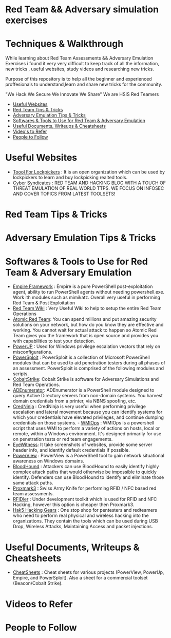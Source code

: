 # Red Team && Adversary simulation exercises
# Techniques & Walkthrough

While learning about Red Team Assessments && Adversary Emulation Exercises i found it very very difficult to keep track of all the information, new tricks , useful websites, study videos and researching new tricks.

Purpose of this repository is to help all the beginner and experienced proffesionals to understand,learn and share new tricks for the community.

"We Hack We Secure We Innovate We Share" We are HSIS Red Teamers

- [Useful Websites](https://github.com/HSIS007/Red-Team-And-Adversary-Tactics/blob/master/README.md#useful-websites)
- [Red Team Tips & Tricks](https://github.com/HSIS007/Red-Team-And-Adversary-Tactics/blob/master/README.md#red-team-tips--tricks)
- [Adversary Emulation Tips & Tricks](https://github.com/HSIS007/Red-Team-And-Adversary-Tactics/blob/master/README.md#adversary-emulation-tips--tricks)
- [Softwares & Tools to Use for Red Team & Adversary Emulation ](https://github.com/HSIS007/Red-Team-And-Adversary-Tactics/blob/master/README.md#softwares--tools-to-use-for-red-team--adversary-emulation)
- [Useful Documents, Writeups & Cheatsheets](https://github.com/HSIS007/Red-Team-And-Adversary-Tactics#useful-documents-writeups--cheatsheets)
- [Video's to Refer](https://github.com/HSIS007/Red-Team-And-Adversary-Tactics/blob/master/README.md#videos-to-refer)
- [People to Follow](https://github.com/HSIS007/Red-Team-And-Adversary-Tactics/blob/master/README.md#people-to-follow)

# Useful Websites

- [Toool For Lockpickers](https://toool.us/) : It is an open organization which can be used by lockpickers to learn and buy lockpicking realted tools.
- [Cyber Syndicates](https://cybersyndicates.com/) : RED TEAM AND HACKING BLOG WITH A TOUCH OF THREAT EMULATION OF REAL WORLD TTPS. WE FOCUS ON INFOSEC AND COVER TOPICS FROM LATEST TOOLSETS!

# Red Team Tips & Tricks

# Adversary Emulation Tips & Tricks

# Softwares & Tools to Use for Red Team & Adversary Emulation

- [Empire Framework](http://www.powershellempire.com/) : Empire is a pure PowerShell post-exploitation agent, ability to run PowerShell agents without needing powershell.exe. Work ith modules such as mimikatz. Overall very useful in performing Red Team & Post Exploitation
- [Red Team Wiki](https://github.com/bluscreenofjeff/Red-Team-Infrastructure-Wiki) : Very Useful Wiki to help to setup the entire Red Team Operations
- [Atomic Red Team](https://redcanary.com/blog/atomic-red-team-testing/): You can spend millions and put amazing security solutions on your network, but how do you know they are effective and working. You cannot wait for actual attack to happen so Atomic Red Team gives you the framework that is open source and provides you with capabilities to test your detection.
- [PowerUP](https://github.com/PowerShellMafia/PowerSploit/tree/master/Privesc#powerup) : Used for Windows privilege escalation vectors that rely on misconfigurations.
- [PowerSploit](https://github.com/PowerShellMafia/PowerSploit) : PowerSploit is a collection of Microsoft PowerShell modules that can be used to aid penetration testers during all phases of an assessment. PowerSploit is comprised of the following modules and scripts.
- [CobaltStrike](https://www.cobaltstrike.com/): Cobalt Strike is software for Adversary Simulations and Red Team Operations.
- [ADEnumerator](https://github.com/chango77747/AdEnumerator): ADEnumerator is a PowerShell module designed to query Active Directory servers from non-domain systems. You harvest domain credentials from a printer, via NBNS spoofing, etc.
- [CredNinja](https://github.com/Raikia/CredNinja) : CredNinja is very useful when performing privilege escalation and lateral movement because you can identify systems for which your credentials have elevated privileges, and continue dumping credentials on those systems. - [WMIOps](https://github.com/ChrisTruncer/WMIOps) : WMIOps is a powershell script that uses WMI to perform a variety of actions on hosts, local or remote, within a Windows environment. It's designed primarily for use on penetration tests or red team engagements.
- [EyeWitness](https://github.com/ChrisTruncer/EyeWitness): It take screenshots of websites, provide some server header info, and identify default credentials if possible.
- [PowerView](https://github.com/PowerShellMafia/PowerSploit/tree/master/Recon#powerview) : PowerView is a PowerShell tool to gain network situational awareness on Windows domains. 
- [BloodHound](https://github.com/BloodHoundAD/BloodHound) : Attackers can use BloodHound to easily identify highly complex attack paths that would otherwise be impossible to quickly identify. Defenders can use BloodHound to identify and eliminate those same attack paths. 
- [Proxmark3](https://store.ryscc.com/collections/proxmark-3) : Swiss Army Knife for performing RFID / NFC based red team assessments.
- [RFIDler](https://github.com/ApertureLabsLtd/RFIDler) : Under development toolkit which is used for RFID and NFC Hacking, however this option is cheaper then Proxmark3.
- [Hak5 Hacking Gears](https://hakshop.com/) : One stop shop for pentesters and redteamers who need to perform real physical and wireless hacking into the organizations. They contain the tools which can be used during USB Drop, Wireless Attacks, Maintaining Access and packet injections.

# Useful Documents, Writeups & Cheatsheets

- [CheatSheets](https://github.com/HarmJ0y/CheatSheets) : Cheat sheets for various projects (PowerView, PowerUp, Empire, and PowerSploit). Also a sheet for a commercial toolset (Beacon/Cobalt Strike).

# Videos to Refer

# People to Follow

